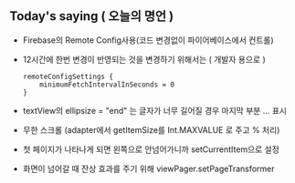 ## Today's saying ( 오늘의 명언 )

- Firebase의 Remote Config사용(코드 변경없이 파이어베이스에서 컨트롤)

- 12시간에 한번 변경이 반영되는 것을 변경하기 위해서는 ( 개발자 용으로 )

  ```
  remoteConfigSettings {
      minimumFetchIntervalInSeconds = 0
  }
  ```



- textView의 ellipsize = "end" 는 글자가 너무 길어질 경우 마지막 부분 ... 표시
- 무한 스크롤 (adapter에서 getItemSize를 Int.MAXVALUE 로 주고 % 처리)
- 첫 페이지가 나타나게 되면 왼쪽으로 안넘어가니까 setCurrentItem으로 설정
- 화면이 넘어갈 때 잔상 효과를 주기 위해 viewPager.setPageTransformer

